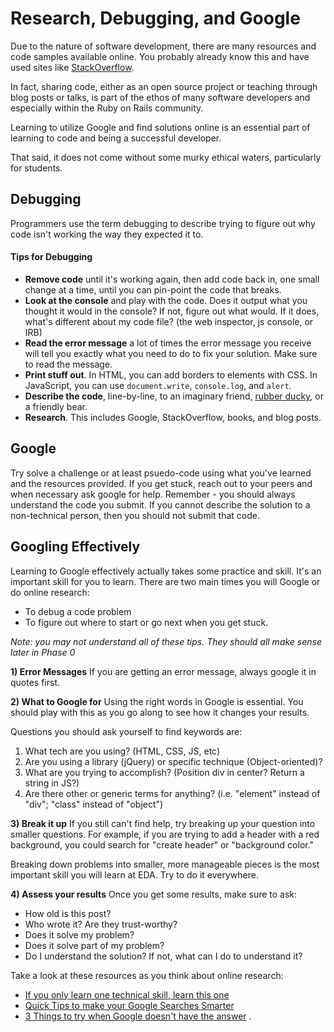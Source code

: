 # Research, Debugging, and Google

Due to the nature of software development, there are many resources and code samples available online.  You probably already know this and have used sites like [StackOverflow](http://www.stackoverflow.com).  

In fact, sharing code, either as an open source project or teaching through blog posts or talks, is part of the ethos of many software developers and especially within the Ruby on Rails community.

Learning to utilize Google and find solutions online is an essential part of learning to code and being a successful developer.

That said, it does not come without some murky ethical waters, particularly for students.

## Debugging

Programmers use the term debugging to describe trying to figure out why code isn't working the way they expected it to.

#### Tips for Debugging
- **Remove code** until it's working again, then add code back in, one small change at a time, until you can pin-point the code that breaks.
- **Look at the console** and play with the code. Does it output what you thought it would in the console? If not, figure out what would. If it does, what's different about my code file? (the web inspector, js console, or IRB)
- **Read the error message** a lot of times the error message you receive will tell you exactly what you need to do to fix your solution. Make sure to read the message.
- **Print stuff out**. In HTML, you can add borders to elements with CSS. In JavaScript, you can use `document.write`, `console.log`, and `alert`.
- **Describe the code**, line-by-line, to an imaginary friend, [rubber ducky](http://en.wikipedia.org/wiki/Rubber_duck_debugging), or a friendly bear.
- **Research**. This includes Google, StackOverflow, books, and blog posts.

## Google

Try solve a challenge or at least psuedo-code using what you've learned and the resources provided.  If you get stuck, reach out to your peers and when necessary ask google for help. Remember - you should always understand the code you submit.  If you cannot describe the solution to a non-technical person, then you should not submit that code.

## Googling Effectively
Learning to Google effectively actually takes some practice and skill.  It's an important skill for you to learn.  There are two main times you will Google or do online research:

* To debug a code problem
* To figure out where to start or go next when you get stuck.

*Note: you may not understand all of these tips. They should all make sense later in Phase 0*

**1) Error Messages**
If you are getting an error message, always google it in quotes first.

**2) What to Google for**
Using the right words in Google is essential.  You should play with this as you go along to see how it changes your results.

Questions you should ask yourself to find keywords are:

1. What tech are you using? (HTML, CSS, JS, etc)
2. Are you using a library (jQuery) or specific technique (Object-oriented)?
3. What are you trying to accomplish? (Position div in center? Return a string in JS?)
4. Are there other or generic terms for anything? (i.e. "element" instead of "div"; "class" instead of "object")

**3) Break it up**
If you still can't find help, try breaking up your question into smaller questions.  For example, if you are trying to add a header with a red background, you could search for "create header" or "background color."

Breaking down problems into smaller, more manageable pieces is the most important skill you will learn at EDA. Try to do it everywhere.

**4) Assess your results**
Once you get some results, make sure to ask:

- How old is this post?
- Who wrote it? Are they trust-worthy?
- Does it solve my problem?
- Does it solve part of my problem?
- Do I understand the solution? If not, what can I do to understand it?

Take a look at these resources as you think about online research:

* [If you only learn one technical skill, learn this one](http://skillcrush.com/2013/04/30/if-you-learn-only-one-technical-skill-learn-this-one/)
* [Quick Tips to make your Google Searches Smarter](http://www.themuse.com/advice/quick-tips-to-make-your-google-searches-smarter)
* [3 Things to try when Google doesn't have the answer](http://skillcrush.com/2013/05/03/3-things-to-try-when-google-doesnt-have-the-answer/)
.

